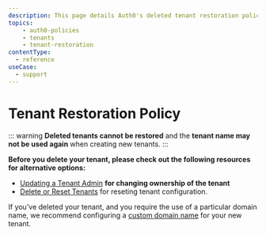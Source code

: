 ```yaml
---
description: This page details Auth0's deleted tenant restoration policy.
topics:
    - auth0-policies
    - tenants
    - tenant-restoration
contentType:
  - reference
useCase:
  - support
---
```


# Tenant Restoration Policy

::: warning
**Deleted tenants cannot be restored** and the **tenant name may not be used again** when creating new tenants.
:::

**Before you delete your tenant, please check out the following resources for alternative options:**
* [Updating a Tenant Admin](https://auth0.com/docs/dashboard/manage-dashboard-admins#update-admin) **for changing ownership of the tenant**
* [Delete or Reset Tenants](/tutorials/delete-reset-tenant) for reseting tenant configuration.

If you've deleted your tenant, and you require the use of a particular domain name, we recommend configuring a [custom domain name](/custom-domains) for your new tenant.
